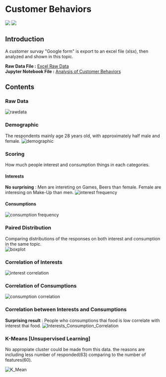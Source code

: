 # Customer Behaviors
 [![](https://img.shields.io/badge/-Survey-blue)](#) [![](https://img.shields.io/badge/-Python-blue)](#)
## Introduction
A customer survay "Google form" is export to an excel file (xlsx), then analyzed and shown in this topic.

**Raw Data File :** [Excel Raw Data](./%5BRaw%20Data%5D%20Customer%20Behaviors%20(Responses).xlsx)  
**Jupyter Notebook File :** [Analysis of Customer Behaviors](./HW%201.ipynb)  
 
## Contents
### Raw Data
![rawdata](./raw_data.png)

### Demographic
The respondents mainly age 28 years old, with approximately half male and female. 
![demographic](./demographic.png)

### Scoring
How much people interest and consumption things in each categories.
#### Interests
**No surprising** : 
Men are intereting on Games, Beers than female.
Female are interesing on Make-Up than men.
![interest frequency](./interest_freq.png)
#### Consumptions
![consumption frequency](./consumption_freq.png)

### Paired Distribution
Comparing distributions of the responses on both interest and consumption in the same topic.  
![boxplot](./boxplot.png)

### Correlation of Interests
![interest correlation](./interest_corr_overall.png)

### Correlation of Consumptions
![consumption correlation](./consumption_corr_overall.png)

### Correlation between Interests and Consumptions
**Surprising result** : People who consumptions thai food is low correlate with interest thai food.
![Interests_Consumption_Correlation](./InxCo_overall.png)


### K-Means [Unsupervised Learning]
No appropiate cluster could be made from this data. the reasons are including less number of responded(63) comparing to the number of features(60).

![K_Mean](./K-Mean.png)
